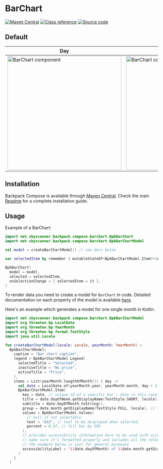 # BarChart

[![Maven Central](https://img.shields.io/maven-central/v/net.skyscanner.backpack/backpack-compose)](https://search.maven.org/artifact/net.skyscanner.backpack/backpack-compose)
[![Class reference](https://img.shields.io/badge/Class%20reference-Android-blue)](https://backpack.github.io/android/backpack-compose/net.skyscanner.backpack.compose.barchart)
[![Source code](https://img.shields.io/badge/Source%20code-GitHub-lightgrey)](https://github.com/Skyscanner/backpack-android/tree/main/backpack-compose/src/main/kotlin/net/skyscanner/backpack/compose/barchart)

## Default

| Day                                                                                                                                                          | Night |
|--------------------------------------------------------------------------------------------------------------------------------------------------------------| --- |
| <img src="https://raw.githubusercontent.com/Skyscanner/backpack-android/main/docs/compose/BarChart/screenshots/all.png" alt="BarChart component" width="375" /> |<img src="https://raw.githubusercontent.com/Skyscanner/backpack-android/main/docs/compose/BarChart/screenshots/all_dm.png" alt="BarChart component - dark mode" width="375" /> |

## Installation

Backpack Compose is available
through [Maven Central](https://search.maven.org/artifact/net.skyscanner.backpack/backpack-compose). Check the
main [Readme](https://github.com/skyscanner/backpack-android#installation) for a complete installation guide.

## Usage

Example of a BarChart:

```Kotlin
import net.skyscanner.backpack.compose.barchart.BpkBarChart
import net.skyscanner.backpack.compose.barchart.BpkBarChartModel

val model = createBarChartModel() // see docs below

var selectedItem by remember { mutableStateOf<BpkBarChartModel.Item?>(null) }

BpkBarChart(
  model = model,
  selected = selectedItem,
  onSelectionChange = { selectedItem = it },
)
```

To render data you need to create a model for `BarChart` in code.
Detailed documentation on each property of the model is
available [here](https://backpack.github.io/android/Backpack/net.skyscanner.backpack.compose.barchart).

Here's an example which generates a model for one single month in Kotlin:

```kotlin
import net.skyscanner.backpack.compose.barchart.BpkBarChartModel
import org.threeten.bp.LocalDate
import org.threeten.bp.YearMonth
import org.threeten.bp.format.TextStyle
import java.util.Locale

fun createBarChartModel(locale: Locale, yearMonth: YearMonth) =
  BpkBarChartModel(
    caption = "Bar chart caption",
    legend = BpkBarChartModel.Legend(
      selectedTitle = "Selected",
      inactiveTitle = "No price",
      activeTitle = "Price",
    ),
    items = List(yearMonth.lengthOfMonth()) { day ->
      val date = LocalDate.of(yearMonth.year, yearMonth.month, day + 1)
      BpkBarChartModel.Item(
        key = date, // unique id of a specific bar – date in this case
        title = date.dayOfWeek.getDisplayName(TextStyle.SHORT, locale),
        subtitle = date.dayOfMonth.toString(),
        group = date.month.getDisplayName(TextStyle.FULL, locale), // title of the current list section
        values = BpkBarChartModel.Values(
          // null if not selectable
          text = "£42", // text to be displayed when selected,
          percent = 0.5f, // fill bar by 50%
        ),
        // provides accessibility information here to be used with screen readers
        // make sure it's formatted properly and includes all the relevant information needed (title, subtitle, text value, group)
        // the example below is just for general purposes
        accessibilityLabel = "${date.dayOfMonth} of ${date.month.getDisplayName(TextStyle.FULL, locale)}, the price is $42",
      )
    }
  )

```
